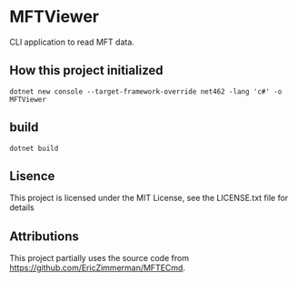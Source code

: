 # MFTViewer

CLI application to read MFT data.

## How this project initialized

```shell
dotnet new console --target-framework-override net462 -lang 'c#' -o MFTViewer
```

## build

```shell
dotnet build
```

## Lisence

This project is licensed under the MIT License, see the LICENSE.txt file for details

## Attributions

This project partially uses the source code from https://github.com/EricZimmerman/MFTECmd.
